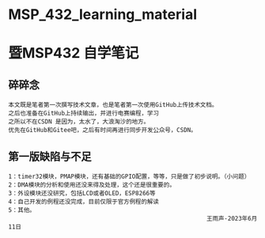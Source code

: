 # MSP_432_learning_material

#   暨MSP432 自学笔记

## 碎碎念

    本文既是笔者第一次撰写技术文章，也是笔者第一次使用GitHub上传技术文档。
    之后也准备在GitHub上持续输出，并进行电赛编程，学习
    之所以不在CSDN 是因为，太水了，大浪淘沙的地方。
    优先在GitHub和Gitee吧，之后有时间再进行同步开发公众号，CSDN。

## 第一版缺陷与不足

    1：timer32模块，PMAP模块，还有基础的GPIO配置，等等，只是做了初步说明。（小问题）
    2：DMA模块的分析和使用还没来得及处理，这个还是很重要的。
    3：外设模块还没研究，包括LCD或者OLED，ESP8266等
    4：自己开发的例程还没完成，目前仅限于官方例程的解读
    5：其他。
                                                            王雨声-2023年6月11日
